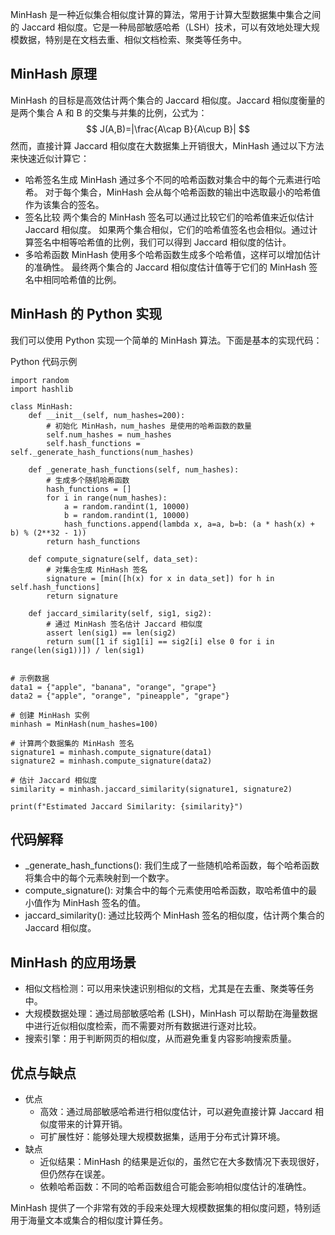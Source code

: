 MinHash 是一种近似集合相似度计算的算法，常用于计算大型数据集中集合之间的 Jaccard 相似度。它是一种局部敏感哈希（LSH）技术，可以有效地处理大规模数据，特别是在文档去重、相似文档检索、聚类等任务中。

## MinHash 原理
MinHash 的目标是高效估计两个集合的 Jaccard 相似度。Jaccard 相似度衡量的是两个集合 A 和 B 的交集与并集的比例，公式为：
$$ J(A,B)=|\frac{A\cap B}{A\cup B}| $$
然而，直接计算 Jaccard 相似度在大数据集上开销很大，MinHash 通过以下方法来快速近似计算它：

- 哈希签名生成
  MinHash 通过多个不同的哈希函数对集合中的每个元素进行哈希。
对于每个集合，MinHash 会从每个哈希函数的输出中选取最小的哈希值作为该集合的签名。
- 签名比较
  两个集合的 MinHash 签名可以通过比较它们的哈希值来近似估计 Jaccard 相似度。
如果两个集合相似，它们的哈希值签名也会相似。通过计算签名中相等哈希值的比例，我们可以得到 Jaccard 相似度的估计。
- 多哈希函数
  MinHash 使用多个哈希函数生成多个哈希值，这样可以增加估计的准确性。
最终两个集合的 Jaccard 相似度估计值等于它们的 MinHash 签名中相同哈希值的比例。

## MinHash 的 Python 实现
我们可以使用 Python 实现一个简单的 MinHash 算法。下面是基本的实现代码：

Python 代码示例
```
import random
import hashlib

class MinHash:
    def __init__(self, num_hashes=200):
        # 初始化 MinHash，num_hashes 是使用的哈希函数的数量
        self.num_hashes = num_hashes
        self.hash_functions = self._generate_hash_functions(num_hashes)

    def _generate_hash_functions(self, num_hashes):
        # 生成多个随机哈希函数
        hash_functions = []
        for i in range(num_hashes):
            a = random.randint(1, 10000)
            b = random.randint(1, 10000)
            hash_functions.append(lambda x, a=a, b=b: (a * hash(x) + b) % (2**32 - 1))
        return hash_functions

    def compute_signature(self, data_set):
        # 对集合生成 MinHash 签名
        signature = [min([h(x) for x in data_set]) for h in self.hash_functions]
        return signature

    def jaccard_similarity(self, sig1, sig2):
        # 通过 MinHash 签名估计 Jaccard 相似度
        assert len(sig1) == len(sig2)
        return sum([1 if sig1[i] == sig2[i] else 0 for i in range(len(sig1))]) / len(sig1)


# 示例数据
data1 = {"apple", "banana", "orange", "grape"}
data2 = {"apple", "orange", "pineapple", "grape"}

# 创建 MinHash 实例
minhash = MinHash(num_hashes=100)

# 计算两个数据集的 MinHash 签名
signature1 = minhash.compute_signature(data1)
signature2 = minhash.compute_signature(data2)

# 估计 Jaccard 相似度
similarity = minhash.jaccard_similarity(signature1, signature2)

print(f"Estimated Jaccard Similarity: {similarity}")
```

## 代码解释
- _generate_hash_functions(): 我们生成了一些随机哈希函数，每个哈希函数将集合中的每个元素映射到一个数字。
- compute_signature(): 对集合中的每个元素使用哈希函数，取哈希值中的最小值作为 MinHash 签名的值。
- jaccard_similarity(): 通过比较两个 MinHash 签名的相似度，估计两个集合的 Jaccard 相似度。

## MinHash 的应用场景
- 相似文档检测：可以用来快速识别相似的文档，尤其是在去重、聚类等任务中。
- 大规模数据处理：通过局部敏感哈希 (LSH)，MinHash 可以帮助在海量数据中进行近似相似度检索，而不需要对所有数据进行逐对比较。
- 搜索引擎：用于判断网页的相似度，从而避免重复内容影响搜索质量。

## 优点与缺点
- 优点
    - 高效：通过局部敏感哈希进行相似度估计，可以避免直接计算 Jaccard 相似度带来的计算开销。
    - 可扩展性好：能够处理大规模数据集，适用于分布式计算环境。
- 缺点
    - 近似结果：MinHash 的结果是近似的，虽然它在大多数情况下表现很好，但仍然存在误差。
    - 依赖哈希函数：不同的哈希函数组合可能会影响相似度估计的准确性。

MinHash 提供了一个非常有效的手段来处理大规模数据集的相似度问题，特别适用于海量文本或集合的相似度计算任务。
